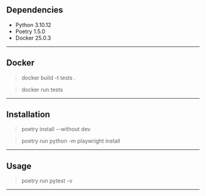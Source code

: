 ## Dependencies

* Python 3.10.12
* Poetry 1.5.0
* Docker 25.0.3

---

## Docker

> docker build -t tests .

> docker run tests

---


## Installation

> poetry install --without dev

> poetry run python -m playwright install

---


## Usage

> poetry run pytest -v


---

